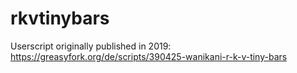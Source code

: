 # rkvtinybars
Userscript originally published in 2019: https://greasyfork.org/de/scripts/390425-wanikani-r-k-v-tiny-bars
